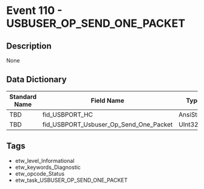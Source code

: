 # Event 110 - USBUSER_OP_SEND_ONE_PACKET

## Description
None

## Data Dictionary
|Standard Name|Field Name|Type|Description|Sample Value|
|---|---|---|---|---|
|TBD|fid_USBPORT_HC|AnsiString|None|`None`|
|TBD|fid_USBPORT_Usbuser_Op_Send_One_Packet|UInt32|None|`None`|

## Tags
* etw_level_Informational
* etw_keywords_Diagnostic
* etw_opcode_Status
* etw_task_USBUSER_OP_SEND_ONE_PACKET